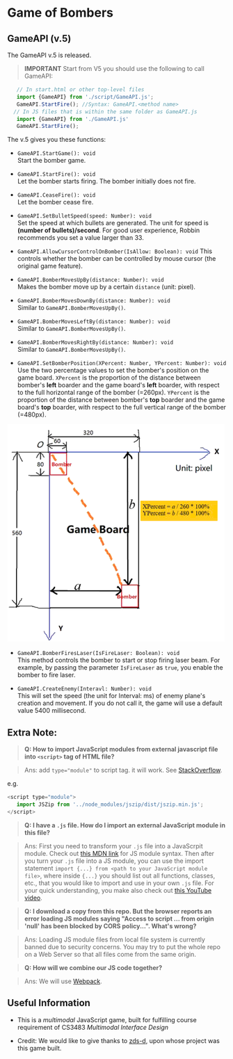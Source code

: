 # Game of Bombers


## GameAPI (v.5)

The GameAPI v.5 is released.

> __IMPORTANT__ Start from V5 you should use the following to call GameAPI:
  ```javascript
     // In start.html or other top-level files
     import {GameAPI} from './script/GameAPI.js'; 
     GameAPI.StartFire(); //Syntax: GameAPI.<method name>
    // In JS files that is within the same folder as GameAPI.js
     import {GameAPI} from './GameAPI.js'
     GameAPI.StartFire();
  ```

The v.5 gives you these functions:

+ ```GameAPI.StartGame(): void```  
 Start the bomber game.

+ ```GameAPI.StartFire(): void```  
  Let the bomber starts firing. The bomber initially does not fire.

+ ```GameAPI.CeaseFire(): void```  
  Let the bomber cease fire.

+ ```GameAPI.SetBulletSpeed(speed: Number): void```  
  Set the speed at which bullets are generated. The unit for speed is **(number of bullets)/second**. For good user experience, Robbin recommends you set a value larger than 33.

+ ```GameAPI.AllowCursorControlOnBomber(IsAllow: Boolean): void```
  This controls whether the bomber can be controlled by mouse cursor (the original game feature).

+ ```GameAPI.BomberMovesUpBy(distance: Number): void```  
  Makes the bomber move up by a certain ```distance``` (unit: pixel).

+ ```GameAPI.BomberMovesDownBy(distance: Number): void```  
  Similar to ```GameAPI.BomberMovesUpBy()```.

+ ```GameAPI.BomberMovesLeftBy(distance: Number): void```  
  Similar to ```GameAPI.BomberMovesUpBy()```.

+ ```GameAPI.BomberMovesRightBy(distance: Number): void```  
  Similar to ```GameAPI.BomberMovesUpBy()```.

+ ```GameAPI.SetBomberPosition(XPercent: Number, YPercent: Number): void```  
  Use the two percentage values to set the bomber's position on the game board. ```XPercent``` is the proportion of the distance between bomber's **left** boarder and the game board's **left** boarder, with respect to the full horizontal range of the bomber (=260px). ```YPercent``` is the proportion of the distance between bomber's **top** boarder and the game board's **top** boarder, with respect to the full vertical range of the bomber (=480px). 

<img alt="Sketch explaining the bomber position by percentage" src="./images/doc/BomberPos_Explained.gif" width="500px" height="500px">  

+ ```GameAPI.BomberFiresLaser(IsFireLaser: Boolean): void```  
  This method controls the bomber to start or stop firing laser beam. For example, by passing the parameter ```IsFireLaser``` as ```true```, you enable the bomber to fire laser.

+ ```GameAPI.CreateEnemy(Interavl: Number): void```  
  This will set the speed (the unit for Interval: ms) of enemy plane's creation and movement. If you do not call it, the game will use a default value 5400 millisecond.

## Extra Note: 
  > **Q: How to import JavaScript modules from external javascript file into ```<script>``` tag of HTML file?**
 
  > Ans: add ```type="module"``` to script tag. it will work. See [StackOverflow](https://stackoverflow.com/questions/62783429/how-to-import-javascript-module-from-external-javascript-file-into-script-tag).
  
  e.g.
  ```js
  <script type="module">    
     import JSZip from '../node_modules/jszip/dist/jszip.min.js';
  </script>
  ```

  > **Q: I have a ```.js``` file. How do I import an external JavaScript module in this file?**
 
  > Ans: First you need to transform your ```.js``` file into a JavaScrpit module. Check out [this MDN link](https://developer.mozilla.org/en-US/docs/Web/JavaScript/Guide/Modules) for JS module syntax. Then after you turn your ```.js``` file into a JS module, you can use the import statement ```import {...} from <path to your JavaScript module file>```, where inside ```{...}``` you should list out all functions, classes, etc., that you would like to import and use in your own ```.js``` file. For your quick understanding, you make also check out [this YouTube video](https://www.youtube.com/watch?v=s9kNndJLOjg). 
 
  > **Q: I download a copy from this repo. But the browser reports an error loading JS modules saying "Access to script ... from origin 'null' has been blocked by CORS policy...". What's wrong?**  
  
  > Ans: Loading JS module files from local file system is currently banned due to security concerns. You may try to put the whole repo on a Web Server so that all files come from the same origin. 
 
  > **Q: How will we combine our JS code together?**

  > Ans: We will use [Webpack](https://webpack.js.org/guides/getting-started/).
 

## Useful Information

+ This is a *multimodal* JavaScript game, built for fulfilling course requirement of CS3483 *Multimodal Interface Design* 

+ Credit: We would like to give thanks to [zds-d](https://github.com/zds-d/planeGame.git), upon whose project was this game built. 
